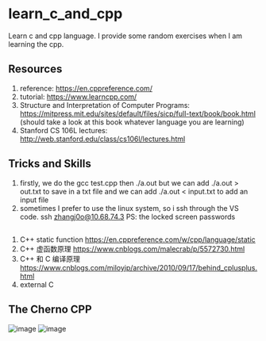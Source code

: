 # learn_c_and_cpp
Learn c and cpp language. I provide some random exercises when I am learning the cpp.  


## Resources
1. reference: https://en.cppreference.com/
2. tutorial: https://www.learncpp.com/
3. Structure and Interpretation of Computer Programs: https://mitpress.mit.edu/sites/default/files/sicp/full-text/book/book.html (should take a look at this book whatever language you are learning)
4. Stanford CS 106L lectures: http://web.stanford.edu/class/cs106l/lectures.html 

## Tricks and Skills
1. firstly, we do the gcc test.cpp then ./a.out but we can add ./a.out > out.txt to save in a txt file and we can add ./a.out < input.txt to add an input file
2. sometimes I prefer to use the linux system, so i ssh through the VS code. ssh zhangj0o@10.68.74.3 PS: the locked screen passwords


## 
1. C++ static function https://en.cppreference.com/w/cpp/language/static
2. C++ 虚函数原理  https://www.cnblogs.com/malecrab/p/5572730.html
3. C++ 和 C 编译原理 https://www.cnblogs.com/miloyip/archive/2010/09/17/behind_cplusplus.html
4. external C


## The Cherno CPP

![image](https://github.com/jiayaozhang/C_and_CPP_Daily_Improvement/assets/38579506/37e7bbff-c41a-4ccd-bdbe-55e5fae64032)
![image](https://github.com/jiayaozhang/C_and_CPP_Daily_Improvement/assets/38579506/f65ed8fa-2c75-418a-a671-00c413d2cdff)
